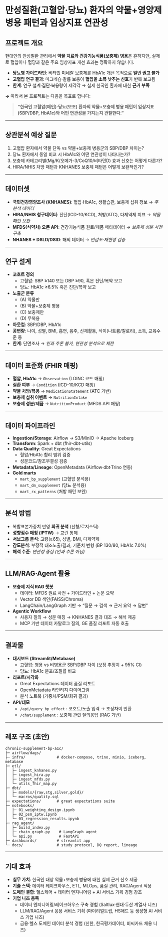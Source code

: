 # 만성질환(고혈압·당뇨) 환자의 **약물+영양제 병용 패턴**과 임상지표 연관성

## 프로젝트 개요
현대인의 만성질환 관리에서 **약물 치료와 건강기능식품(보충제) 병용**은 흔하지만,
실제로 혈압이나 혈당과 같은 주요 임상지표 개선 효과는 명확하지 않습니다.

- **당뇨병 가이드라인**: 비타민·미네랄 보충제를 HbA1c 개선 목적으로 **일반 권고 불가**
- **고혈압 연구 결과**: 마그네슘·칼륨 보충이 **혈압을 소폭 낮추는 신호**가 반복 보고됨
- **한계**: 연구 설계·집단·복용량이 제각각 → 실제 한국인 환자에 대한 **근거 부족**

**→** 따라서 본 프로젝트는 다음을 목표로 합니다:

> **“한국인 고혈압(메인)·당뇨(보조) 환자의 약물+보충제 병용 패턴이 임상지표(SBP/DBP, HbA1c)와 어떤 연관성을 가지는지 관찰한다.”**

---

## 상관분석 예상 질문
1. 고혈압 환자에서 약물 단독 vs 약물+보충제 병용군의 SBP/DBP 차이는?  
2. 당뇨 환자에서 동일 비교 시 HbA1c와 어떤 연관성이 나타나는가?  
3. 보충제 카테고리별(Mg/K/오메가-3/CoQ10/비타민D) 효과 신호는 어떻게 다른가?  
4. HIRA/NHIS 처방 패턴과 KNHANES 보충제 패턴은 어떻게 보완적인가?  

---

## 데이터셋
- **국민건강영양조사 (KNHANES)**: 혈압·HbA1c, 생활습관, 보충제 섭취 정보 → *주 분석 데이터*
- **HIRA/NHIS 청구데이터**: 진단(ICD-10/KCD), 처방(ATC), 다제약제 지표 → *약물 패턴 보완*
- **MFDS(식약처) 오픈 API**: 건강기능식품 원료/제품 메타데이터 → *보충제 성분 사전 구축*
- **NHANES + DSLD/DSID**: 해외 데이터 → *민감도·재현성 검증*

---

## 연구 설계
- **코호트 정의**
  - 고혈압: SBP ≥140 또는 DBP ≥90, 혹은 진단/복약 보고
  - 당뇨: HbA1c ≥6.5% 혹은 진단/복약 보고
- **노출군 분류**
  - (A) 약물만
  - (B) 약물+보충제 병용
  - (C) 보충제만
  - (D) 무복용
- **아웃컴**: SBP/DBP, HbA1c
- **공변량**: 나이, 성별, BMI, 흡연, 음주, 신체활동, 식이(나트륨/칼로리), 소득, 교육수준 등
- **한계**: 단면조사 → *인과 추론 불가, 연관성 분석으로 제한*

---

## 데이터 표준화 (FHIR 매핑)
- **혈압, HbA1c** → `Observation` (LOINC 코드 매핑)
- **질환 여부** → `Condition` (ICD-10/KCD 매핑)
- **약물 처방/복용** → `MedicationStatement` (ATC 기반)
- **보충제 섭취 이벤트** → `NutritionIntake`
- **보충제 성분/제품** → `NutritionProduct` (MFDS API 매핑)

---

## 데이터 파이프라인
- **Ingestion/Storage**: Airflow → S3/MinIO → Apache Iceberg
- **Transform**: Spark + dbt (fhir-dbt-utils)
- **Data Quality**: Great Expectations
  - 혈압/HbA1c 합리 범위 검증
  - 성분코드/참조무결성 검증
- **Metadata/Lineage**: OpenMetadata (Airflow·dbt·Trino 연동)
- **Gold marts**
  - `mart_bp_supplement` (고혈압 분석용)
  - `mart_dm_supplement` (당뇨 분석용)
  - `mart_rx_patterns` (처방 패턴 보완)

---

## 분석 방법
- 복합표본가중치 반영 **회귀 분석** (선형/로지스틱)
- **성향점수 매칭 (IPTW)** → 교란 통제
- **서브그룹 분석**: 고령(≥65), 성별, BMI, 다제약제
- **감도분석**: 부정적 대조노출/결과, 기준치 변형 (BP 130/80, HbA1c 7.0%)
- **해석 수준**: *연관성 중심 (인과 추론 아님)*

---

## LLM/RAG·Agent 활용
- **보충제 지식 RAG 챗봇**
  - 데이터: MFDS 원료 사전 + 가이드라인 + 논문 요약
  - Vector DB 색인(FAISS/Chroma)
  - LangChain/LangGraph 기반 → “질문 → 검색 → 근거 요약 → 답변”
- **Agentic Workflow**
  - 사용자 질의 → 성분 매칭 → KNHANES 결과 대조 → 해석 제공
  - MCP 기반 데이터 카탈로그 질의, GE 품질 리포트 자동 호출

---

## 결과물
- **대시보드 (Streamlit/Metabase)**
  - 고혈압: 병용 vs 비병용군 SBP/DBP 차이 (보정 추정치 + 95% CI)
  - 당뇨: HbA1c 분포/조절률 비교
- **리포트/시각화**
  - Great Expectations 데이터 품질 리포트
  - OpenMetadata 라인리지 다이어그램
  - 분석 노트북 (가중치/PSM/회귀 결과)
- **API/데모**
  - `/api/query_bp_effect` : 코호트/노출 입력 → 조정차이 반환
  - `/chat/supplement` : 보충제 관련 질의응답 (RAG 기반)

---

## 레포 구조 (초안)
```
chronic-supplement-bp-a1c/
├─ airflow/dags/
├─ infra/              # docker-compose, trino, minio, iceberg, metabase
├─ etl/
│  ├─ ingest_knhanes.py
│  ├─ ingest_hira.py
│  ├─ ingest_mfds.py
│  └─ utils_fhir_map.py
├─ dbt/
│  ├─ models/{raw,stg,silver,gold}/
│  └─ macros/quality.sql
├─ expectations/       # great expectations suite
├─ notebooks/
│  ├─ 01_weighting_design.ipynb
│  ├─ 02_psm_iptw.ipynb
│  └─ 03_regression_results.ipynb
├─ rag_agent/
│  ├─ build_index.py
│  ├─ chain_graph.py    # LangGraph agent
│  └─ api.py            # FastAPI
├─ dashboards/         # streamlit app
└─ docs/               # study protocol, DQ report, lineage
```

---

## 기대 효과
- **실무 가치**: 한국인 대상 약물+보충제 병용에 대한 실제 근거 신호 제공  
- **기술 스택**: 데이터 레이크하우스, ETL, MLOps, 품질 관리, RAG/Agent 적용  
- **도메인 결합**: 헬스케어 + 데이터 엔지니어링 + AI 서비스 기획 경험 강조  
- **기업 니즈 충족**
  - 데이터 엔지니어링/레이크하우스 구축 경험 (Saltlux·현대·두산 계열사 니즈)  
  - LLM/RAG/Agent 응용 서비스 기획 (마이리얼트립, HS애드 등 생성형 AI 서비스 기업 니즈)  
  - 금융·헬스 도메인 데이터 분석 경험 (신한, 한국평가데이터, 비씨카드 채용 니즈)  

